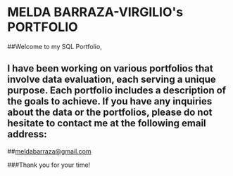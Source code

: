 # MELDA BARRAZA-VIRGILIO's PORTFOLIO

##Welcome to my SQL Portfolio, 
## I have been working on various portfolios that involve data evaluation, each serving a unique purpose. Each portfolio includes a description of the goals to achieve. If you have any inquiries about the data or the portfolios, please do not hesitate to contact me at the following email address:
##meldabarraza@gmail.com

###Thank you for your time!
